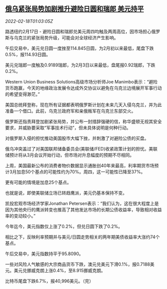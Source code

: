 <!--1645147863000-->
[俄乌紧张局势加剧推升避险日圆和瑞郎 美元持平](https://cn.reuters.com/article/forex-close-0217-thur-idCNKBS2KN02E)
------

<div><i>2022-02-18T01:03:05Z</i></div><p>路透纽约2月17日 - 避险日圆和瑞郎兑美元周四均触及两周高位，因市场担心俄罗斯与乌克兰的紧张局势升级，可能会对全球经济产生影响。</p><p>午后交易中，美元兑日圆一度挫至114.845日圆，为2月初以来最低，尾盘下跌0.5%，报114.93日圆。</p><p>美元兑瑞郎一度触及0.9189瑞郎，为2月3日以来最低，盘尾报0.92瑞郎，下跌0.2%。</p><p>Western Union Business Solutions高级市场分析师Joe Manimbo表示：“避险货币跑赢，今天的地缘政治发展令达成外交协议以避免在乌克兰边境展开军事行动的希望变得渺茫。”</p><p>美国总统拜登称，现在所有证据都表明俄罗斯计划在未来几天入侵乌克兰，并为此准备一个借口。此前，乌克兰政府军和亲俄叛军在乌克兰东部交火。</p><p>俄罗斯还指责拜登加剧紧张局势，并公布一封措辞强硬的信，称华盛顿无视其安全要求，并威胁要采取“军事技术行动”，但未具体说明是何种行动。</p><p>对俄罗斯入侵的担忧推动美国股市大幅下挫，并刺激了对避险公债的买盘。</p><p>俄乌冲突盖过了对美国联邦储备委员会(美联储/FED)收紧政策计划的担忧。美联储预计将从3月会议开始行动，但市场对升息幅度的预期不尽相同。</p><p>上周，美国最新公布的消费者物价数据显示通胀创40年来最高，利率期货市场预计3月加息50个基点的可能性约为70%。周四，这一可能性已降至37%。</p><p>更有可能的情境是加息25个基点。</p><p>也就是说，即使美联储立场已转趋鹰派，美元仍基本保持不变。</p><p>凯投宏观市场经济学家Jonathan Petersen表示：“我们认为，这在很大程度上是因为其他央行的鹰派转变也推高了其他发达市场的长期公债收益率，导致相对收益率的变动较小。”</p><p>今年迄今，美元指数仅上涨了0.2%，但兑日圆下跌了0.2%。</p><p>相比之下，反映利率预期并与美元/日圆走势相关的两年期美债收益率大涨约74个基点。</p><p>午后交易中，美元指数持平于95.8090。</p><p>一些对风险人气敏感的大宗商品货币下跌，澳元兑美元下滑0.1%，报0.7188美元。美元兑挪威克朗上涨0.4%，至8.915挪威克朗。</p><p>比特币尾盘下跌6.7%，报40,996美元。（完）</p>
